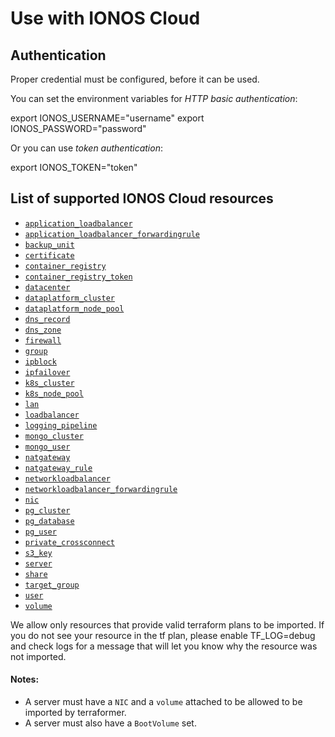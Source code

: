 # Use with IONOS Cloud

## Authentication

Proper credential must be configured, before it can be used.

You can set the environment variables for *HTTP basic authentication*:

export IONOS_USERNAME="username"
export IONOS_PASSWORD="password"

Or you can use *token authentication*:

export IONOS_TOKEN="token"


## List of supported IONOS Cloud resources

* [`application_loadbalancer`](https://registry.terraform.io/providers/ionos-cloud/ionoscloud/latest/docs/resources/application_loadbalancer)
* [`application_loadbalancer_forwardingrule`](https://registry.terraform.io/providers/ionos-cloud/ionoscloud/latest/docs/resources/application_loadbalancer_forwardingrule)
* [`backup_unit`](https://registry.terraform.io/providers/ionos-cloud/ionoscloud/latest/docs/resources/backup_unit)
* [`certificate`](https://registry.terraform.io/providers/ionos-cloud/ionoscloud/latest/docs/resources/certificate)
* [`container_registry`](https://registry.terraform.io/providers/ionos-cloud/ionoscloud/latest/docs/resources/container_registry)
* [`container_registry_token`](https://registry.terraform.io/providers/ionos-cloud/ionoscloud/latest/docs/resources/container_registry_token)
* [`datacenter`](https://registry.terraform.io/providers/ionos-cloud/ionoscloud/latest/docs/resources/datacenter)
* [`dataplatform_cluster`](https://registry.terraform.io/providers/ionos-cloud/ionoscloud/latest/docs/resources/dataplatform_cluster)
* [`dataplatform_node_pool`](https://registry.terraform.io/providers/ionos-cloud/ionoscloud/latest/docs/resources/dataplatform_node_pool)
* [`dns_record`](https://registry.terraform.io/providers/ionos-cloud/ionoscloud/latest/docs/resources/dns_record)
* [`dns_zone`](https://registry.terraform.io/providers/ionos-cloud/ionoscloud/latest/docs/resources/dns_zone)
* [`firewall`](https://registry.terraform.io/providers/ionos-cloud/ionoscloud/latest/docs/resources/firewall)
* [`group`](https://registry.terraform.io/providers/ionos-cloud/ionoscloud/latest/docs/resources/group)
* [`ipblock`](https://registry.terraform.io/providers/ionos-cloud/ionoscloud/latest/docs/resources/ipblock)
* [`ipfailover`](https://registry.terraform.io/providers/ionos-cloud/ionoscloud/latest/docs/resources/ipfailover)
* [`k8s_cluster`](https://registry.terraform.io/providers/ionos-cloud/ionoscloud/latest/docs/resources/k8s_cluster)
* [`k8s_node_pool`](https://registry.terraform.io/providers/ionos-cloud/ionoscloud/latest/docs/resources/k8s_node_pool)
* [`lan`](https://registry.terraform.io/providers/ionos-cloud/ionoscloud/latest/docs/resources/lan)
* [`loadbalancer`](https://registry.terraform.io/providers/ionos-cloud/ionoscloud/latest/docs/resources/loadbalancer)
* [`logging_pipeline`](https://registry.terraform.io/providers/ionos-cloud/ionoscloud/latest/docs/resources/logging_pipeline)
* [`mongo_cluster`](https://registry.terraform.io/providers/ionos-cloud/ionoscloud/latest/docs/resources/dbaas_mongo_cluster)
* [`mongo_user`](https://registry.terraform.io/providers/ionos-cloud/ionoscloud/latest/docs/resources/dbaas_mongo_user)
* [`natgateway`](https://registry.terraform.io/providers/ionos-cloud/ionoscloud/latest/docs/resources/natgateway)
* [`natgateway_rule`](https://registry.terraform.io/providers/ionos-cloud/ionoscloud/latest/docs/resources/natgateway_rule)
* [`networkloadbalancer`](https://registry.terraform.io/providers/ionos-cloud/ionoscloud/latest/docs/resources/networkloadbalancer)
* [`networkloadbalancer_forwardingrule`](https://registry.terraform.io/providers/ionos-cloud/ionoscloud/latest/docs/resources/networkloadbalancer_forwardingrule)
* [`nic`](https://registry.terraform.io/providers/ionos-cloud/ionoscloud/latest/docs/resources/nic)
* [`pg_cluster`](https://registry.terraform.io/providers/ionos-cloud/ionoscloud/latest/docs/resources/dbaas_pgsql_cluster)
* [`pg_database`](https://registry.terraform.io/providers/ionos-cloud/ionoscloud/latest/docs/resources/dbaas_pgsql_database)
* [`pg_user`](https://registry.terraform.io/providers/ionos-cloud/ionoscloud/latest/docs/resources/dbaas_pgsql_user)
* [`private_crossconnect`](https://registry.terraform.io/providers/ionos-cloud/ionoscloud/latest/docs/resources/private_crossconnect)
* [`s3_key`](https://registry.terraform.io/providers/ionos-cloud/ionoscloud/latest/docs/resources/s3_key)
* [`server`](https://registry.terraform.io/providers/ionos-cloud/ionoscloud/latest/docs/resources/server)
* [`share`](https://registry.terraform.io/providers/ionos-cloud/ionoscloud/latest/docs/resources/share)
* [`target_group`](https://registry.terraform.io/providers/ionos-cloud/ionoscloud/latest/docs/resources/target_group)
* [`user`](https://registry.terraform.io/providers/ionos-cloud/ionoscloud/latest/docs/resources/user)
* [`volume`](https://registry.terraform.io/providers/ionos-cloud/ionoscloud/latest/docs/resources/volume)

We allow only resources that provide valid terraform plans to be imported.
If you do not see your resource in the tf plan, please enable TF_LOG=debug and check logs 
for a message that will let you know why the resource was not imported.

#### Notes:
 - A server must have a `NIC` and a `volume` attached to be allowed to be imported by terraformer.
 - A server must also have a `BootVolume` set.



